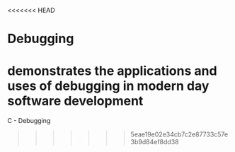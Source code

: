 <<<<<<< HEAD
# Debugging

demonstrates the applications and uses of debugging
in modern day software development
=======
C - Debugging
>>>>>>> 5eae19e02e34cb7c2e87733c57e3b9d84ef8dd38
